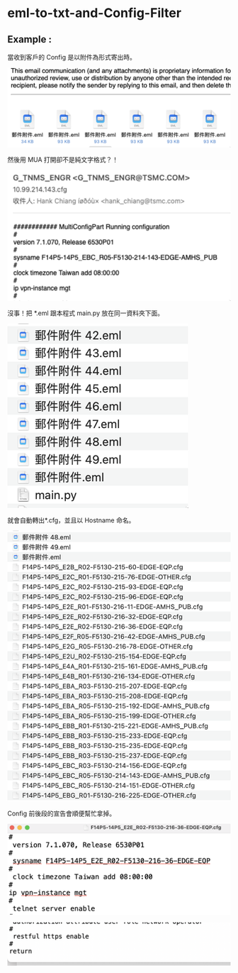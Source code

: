 # eml-to-txt-and-Config-Filter


## Example :
當收到客戶的 Config 是以附件為形式寄出時。

![SCR-20230302-wez.png](img%2FSCR-20230302-wez.png)



然後用 MUA 打開卻不是純文字格式？！

![SCR-20230302-wf7.png](img%2FSCR-20230302-wf7.png)



沒事！把 *.eml 跟本程式 main.py 放在同一資料夾下面。

![SCR-20230302-wh3.png](img%2FSCR-20230302-wh3.png)



就會自動轉出*.cfg，並且以 Hostname 命名。

![SCR-20230302-whe.png](img%2FSCR-20230302-whe.png)



Config 前後段的宣告會順便幫忙拿掉。

![SCR-20230302-wfy.png](img%2FSCR-20230302-wfy.png)

![SCR-20230302-wg4.png](img%2FSCR-20230302-wg4.png)


